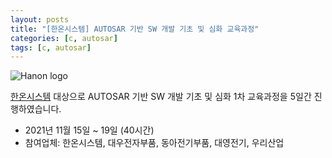 ```yaml
---
layout: posts
title: "[한온시스템] AUTOSAR 기반 SW 개발 기초 및 심화 교육과정"
categories: [c, autosar]
tags: [c, autosar]
---
```


![Hanon logo](../../assets/img/_post/hanon_logo.png)

[한온시스템](https://www.hanonsystems.com/) 대상으로 AUTOSAR 기반 SW 개발 기초 및 심화 1차 교육과정을 5일간 진행하였습니다.

- 2021년 11월 15일 ~ 19일 (40시간)
- 참여업체: 한온시스템, 대우전자부품, 동아전기부품, 대영전기, 우리산업




